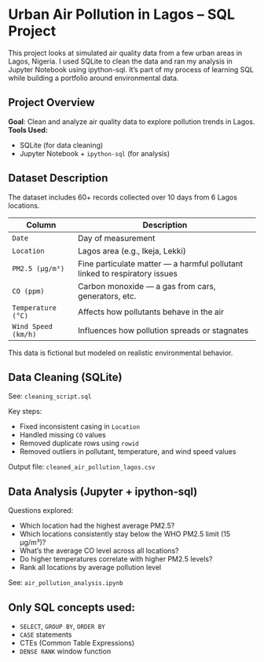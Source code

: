 # Urban Air Pollution in Lagos – SQL Project
This project looks at simulated air quality data from a few urban areas in Lagos, Nigeria. I used SQLite to clean the data and ran my analysis in Jupyter Notebook using ipython-sql. It’s part of my process of learning SQL while building a portfolio around environmental data. 

## Project Overview
**Goal**: Clean and analyze air quality data to explore pollution trends in Lagos.
**Tools Used:**
* SQLite (for data cleaning)
* Jupyter Notebook + `ipython-sql` (for analysis)

## Dataset Description
The dataset includes 60+ records collected over 10 days from 6 Lagos locations.

| Column              | Description                                                                |
| ------------------- | -------------------------------------------------------------------------- |
| `Date`              | Day of measurement                                                         |
| `Location`          | Lagos area (e.g., Ikeja, Lekki)                                            |
| `PM2.5 (µg/m³)`     | Fine particulate matter — a harmful pollutant linked to respiratory issues |
| `CO (ppm)`          | Carbon monoxide — a gas from cars, generators, etc.                        |
| `Temperature (°C)`  | Affects how pollutants behave in the air                                   |
| `Wind Speed (km/h)` | Influences how pollution spreads or stagnates                              |

This data is fictional but modeled on realistic environmental behavior.

## Data Cleaning (SQLite)
See: `cleaning_script.sql`

Key steps:
* Fixed inconsistent casing in `Location`
* Handled missing `CO` values
* Removed duplicate rows using `rowid`
* Removed outliers in pollutant, temperature, and wind speed values

Output file: `cleaned_air_pollution_lagos.csv`

## Data Analysis (Jupyter + ipython-sql)
Questions explored:
* Which location had the highest average PM2.5?
* Which locations consistently stay below the WHO PM2.5 limit (15 µg/m³)?
* What’s the average CO level across all locations?
* Do higher temperatures correlate with higher PM2.5 levels?
* Rank all locations by average pollution level

See: `air_pollution_analysis.ipynb`

## Only SQL concepts used:
* `SELECT`, `GROUP BY`, `ORDER BY` 
* `CASE` statements
* CTEs (Common Table Expressions)
* `DENSE RANK` window function
